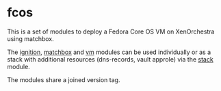# fcos

This is a set of modules to deploy a Fedora Core OS VM on XenOrchestra using matchbox.

The [ignition](./ignition/), [matchbox](./matchbox/) and [vm](./vm/) modules can be used individually or as a stack with additional resources (dns-records, vault approle) via the [stack](./stack/) module.

The modules share a joined version tag.
